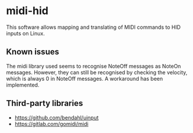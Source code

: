 # midi-hid

This software allows mapping and translating of MIDI commands to HID inputs on Linux.

## Known issues

The midi library used seems to recognise NoteOff messages as NoteOn messages. However, they can still be recognised by checking the velocity, which is always 0 in NoteOff messages. A workaround has been implemented.

## Third-party libraries

 - <https://github.com/bendahl/uinput>
 - <https://gitlab.com/gomidi/midi>
